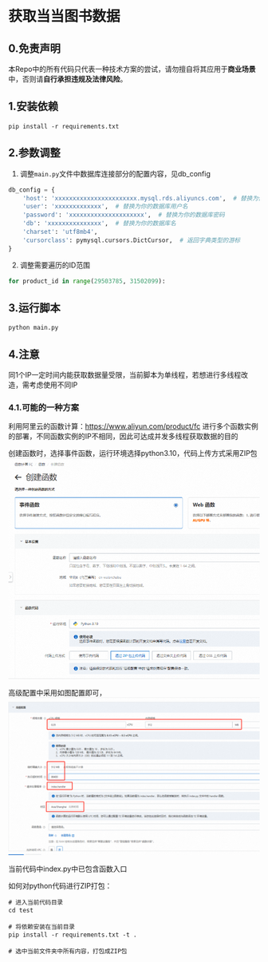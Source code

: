 # 获取当当图书数据

## 0.免责声明
本Repo中的所有代码只代表一种技术方案的尝试，请勿擅自将其应用于**商业场景**中，否则请**自行承担违规及法律风险**。

## 1.安装依赖

```shell
pip install -r requirements.txt
```

## 2.参数调整

1. 调整`main.py`文件中数据库连接部分的配置内容，见db_config
```python
db_config = {
    'host': 'xxxxxxxxxxxxxxxxxxxxxxx.mysql.rds.aliyuncs.com',  # 替换为你的数据库链接
    'user': 'xxxxxxxxxxxxx',  # 替换为你的数据库用户名
    'password': 'xxxxxxxxxxxxxxxxxxxxx',  # 替换为你的数据库密码
    'db': 'xxxxxxxxxxxxxxx',  # 替换为你的数据库名
    'charset': 'utf8mb4',
    'cursorclass': pymysql.cursors.DictCursor,  # 返回字典类型的游标
}
```
2. 调整需要遍历的ID范围
```python
for product_id in range(29503785, 31502099):
```

## 3.运行脚本
```shell
python main.py
```


## 4.注意
同1个IP一定时间内能获取数据量受限，当前脚本为单线程，若想进行多线程改造，需考虑使用不同IP

### 4.1.可能的一种方案
利用阿里云的函数计算：https://www.aliyun.com/product/fc
进行多个函数实例的部署，不同函数实例的IP不相同，因此可达成并发多线程获取数据的目的

创建函数时，选择事件函数，运行环境选择python3.10，代码上传方式采用ZIP包
![img.png](img.png)

高级配置中采用如图配置即可，
![img_1.png](img_1.png)

当前代码中index.py中已包含函数入口

如何对python代码进行ZIP打包：
```shell
# 进入当前代码目录
cd test

# 将依赖安装在当前目录
pip install -r requirements.txt -t .

# 选中当前文件夹中所有内容，打包成ZIP包
```
